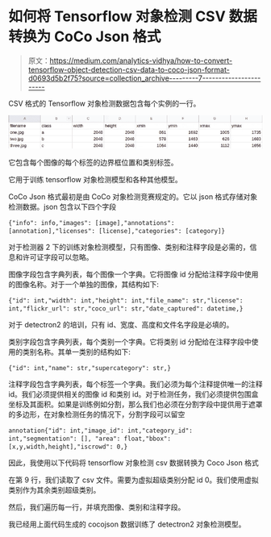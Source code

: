 # 如何将 Tensorflow 对象检测 CSV 数据转换为 CoCo Json 格式

> 原文：<https://medium.com/analytics-vidhya/how-to-convert-tensorflow-object-detection-csv-data-to-coco-json-format-d0693d5b2f75?source=collection_archive---------7----------------------->

CSV 格式的 Tensorflow 对象检测数据包含每个实例的一行。

![](img/8ef251a79b9138a302b1e6ae3993d30a.png)

它包含每个图像的每个标签的边界框位置和类别标签。

它用于训练 tensorflow 对象检测模型和各种其他模型。

CoCo Json 格式最初是由 CoCo 对象检测竞赛规定的。它以 json 格式存储对象检测数据。json 包含以下四个字段

```
{"info": info,"images": [image],"annotations": [annotation],"licenses": [license],"categories": [category]}
```

对于检测器 2 下的训练对象检测模型，只有图像、类别和注释字段是必需的，信息和许可证字段可以忽略。

图像字段包含字典列表，每个图像一个字典。它将图像 id 分配给注释字段中使用的图像名称。对于一个单独的图像，其结构如下:

```
{"id": int,"width": int,"height": int,"file_name": str,"license": int,"flickr_url": str,"coco_url": str,"date_captured": datetime,}
```

对于 detectron2 的培训，只有 id、宽度、高度和文件名字段是必填的。

类别字段包含字典列表，每个类别一个字典。它将类别 id 分配给在注释字段中使用的类别名称。其单一类别的结构如下:

```
{"id": int,"name": str,"supercategory": str,}
```

注释字段包含字典列表，每个标签一个字典。我们必须为每个注释提供唯一的注释 id。我们必须提供相关的图像 id 和类别 id。对于检测任务，我们必须提供包围盒坐标及其面积。如果是训练例如分割，那么我们也必须在分割字段中提供用于遮罩的多边形，在对象检测任务的情况下，分割字段可以留空

```
annotation{"id": int,"image_id": int,"category_id": int,"segmentation": [], "area": float,"bbox": [x,y,width,height],"iscrowd": 0,}
```

因此，我使用以下代码将 tensorflow 对象检测 csv 数据转换为 Coco Json 格式

在第 9 行，我们读取了 csv 文件。需要为虚拟超级类别分配 id 0。我们使用虚拟类别作为其余类别超级类别。

然后，我们遍历每一行，并填充图像、类别和注释字段。

我已经用上面代码生成的 cocojson 数据训练了 detectron2 对象检测模型。